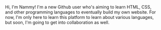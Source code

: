 Hi, I'm Nammy!
I'm a new Github user who's aiming to learn HTML, CSS, and other programming languages to eventually build my own website. 
For now, I'm only here to learn this platform to learn about various languages, but soon, I'm going to get into collaboration as well.

<!---
ItsMeNammy/ItsMeNammy is a ✨ special ✨ repository because its `README.md` (this file) appears on your GitHub profile.
You can click the Preview link to take a look at your changes.
--->

